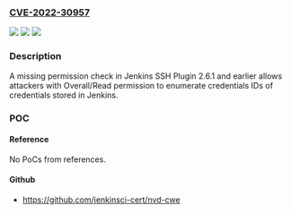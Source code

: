 ### [CVE-2022-30957](https://cve.mitre.org/cgi-bin/cvename.cgi?name=CVE-2022-30957)
![](https://img.shields.io/static/v1?label=Product&message=Jenkins%20SSH%20Plugin&color=blue)
![](https://img.shields.io/static/v1?label=Version&message=%3C%3D%202.6.1%20&color=brighgreen)
![](https://img.shields.io/static/v1?label=Vulnerability&message=CWE-862%3A%20Missing%20Authorization&color=brighgreen)

### Description

A missing permission check in Jenkins SSH Plugin 2.6.1 and earlier allows attackers with Overall/Read permission to enumerate credentials IDs of credentials stored in Jenkins.

### POC

#### Reference
No PoCs from references.

#### Github
- https://github.com/jenkinsci-cert/nvd-cwe

